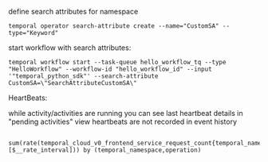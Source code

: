 define search attributes for namespace

```
temporal operator search-attribute create --name="CustomSA" --type="Keyword"
```

start workflow with search attributes:

```
temporal workflow start --task-queue hello_workflow_tq --type "HelloWorkflow" --workflow-id "hello_workflow_id" --input '"temporal_python_sdk"' --search-attribute CustomSA=\"SearchAttributeCustomSA\"
```


HeartBeats: 

while activity/activities are running you can see last heartbeat details in "pending activities" view
heartbeats are not recorded in event history

```

sum(rate(temporal_cloud_v0_frontend_service_request_count{temporal_namespace=~"$temporal_namespace"}[$__rate_interval])) by (temporal_namespace,operation)
```


